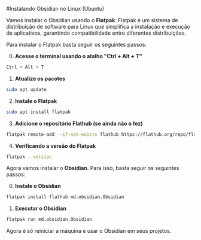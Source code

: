 #Instalando Obsidian no Linux (Ubuntu)

Vamos instalar o Obsidian usando o **Flatpak**. Flatpak é um sistema de distribuição de software para Linux que simplifica a instalação e execução de aplicativos, garantindo compatibilidade entre diferentes distribuições.

Para instalar o Flatpak basta seguir os seguintes passos:

0. **Acesse o terminal usando o atalho "Ctrl + Alt + T"**
```scss
Ctrl + Alt + T
```

1. **Atualize os pacotes**
```bash
sudo apt update
```

2. **Instale o Flatpak**
```bash
sudo apt install flatpak
```

3. **Adicione o repositório Flathub (se ainda não o fez)**
```bash
flatpak remote-add --if-not-exists flathub https://flathub.org/repo/flathub.flatpakrepo

```

4. **Verificando a versão do Flatpak**
```bash
flatpak --version
```

Agora vamos instalar o **Obsidian**. Para isso, basta seguir os seguintes passos:

0. **Instale o Obsidian**
```bash
flatpak install flathub md.obsidian.Obsidian
```

1. **Executar o Obsidian**
```bash
flatpak run md.obsidian.Obsidian
```

Agora é só reiniciar a máquina e usar o Obsidian em seus projetos. 
